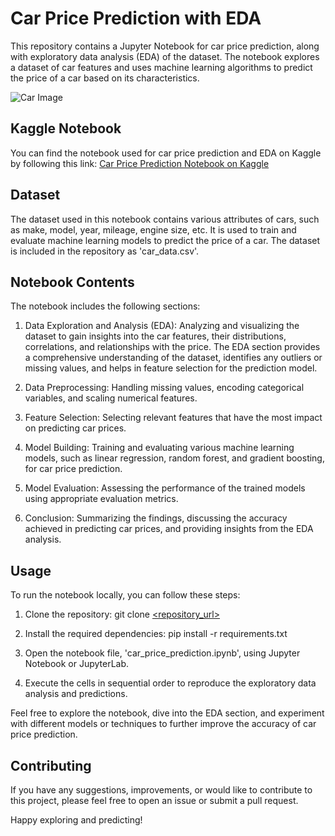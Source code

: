 # Car Price Prediction with EDA

This repository contains a Jupyter Notebook for car price prediction, along with exploratory data analysis (EDA) of the dataset. The notebook explores a dataset of car features and uses machine learning algorithms to predict the price of a car based on its characteristics.

![Car Image](https://cdn.dribbble.com/users/8156988/screenshots/16260376/media/d72c6c8fe5a5cded14961afbe4590e2d.gif)


## Kaggle Notebook

You can find the notebook used for car price prediction and EDA on Kaggle by following this link: [Car Price Prediction Notebook on Kaggle](https://www.kaggle.com/code/gamalragab/eda-car-price-prediction-with-97-accuracy)

## Dataset

The dataset used in this notebook contains various attributes of cars, such as make, model, year, mileage, engine size, etc. It is used to train and evaluate machine learning models to predict the price of a car. The dataset is included in the repository as 'car_data.csv'.

## Notebook Contents

The notebook includes the following sections:

1. Data Exploration and Analysis (EDA): Analyzing and visualizing the dataset to gain insights into the car features, their distributions, correlations, and relationships with the price. The EDA section provides a comprehensive understanding of the dataset, identifies any outliers or missing values, and helps in feature selection for the prediction model.

2. Data Preprocessing: Handling missing values, encoding categorical variables, and scaling numerical features.

3. Feature Selection: Selecting relevant features that have the most impact on predicting car prices.

4. Model Building: Training and evaluating various machine learning models, such as linear regression, random forest, and gradient boosting, for car price prediction.

5. Model Evaluation: Assessing the performance of the trained models using appropriate evaluation metrics.

6. Conclusion: Summarizing the findings, discussing the accuracy achieved in predicting car prices, and providing insights from the EDA analysis.

## Usage

To run the notebook locally, you can follow these steps:

1. Clone the repository: git clone [<repository_url>](https://github.com/gamalragab21/car-price-eda-prediction)

2. Install the required dependencies: pip install -r requirements.txt


3. Open the notebook file, 'car_price_prediction.ipynb', using Jupyter Notebook or JupyterLab.

4. Execute the cells in sequential order to reproduce the exploratory data analysis and predictions.

Feel free to explore the notebook, dive into the EDA section, and experiment with different models or techniques to further improve the accuracy of car price prediction.

## Contributing

If you have any suggestions, improvements, or would like to contribute to this project, please feel free to open an issue or submit a pull request.

Happy exploring and predicting!

